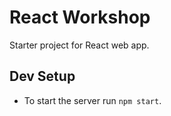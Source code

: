 # React Workshop
Starter project for React web app.

## Dev Setup
* To start the server run `npm start`.
